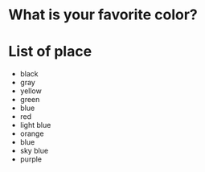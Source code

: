 # What is your favorite color?

# List of place
- black
- gray
- yellow
- green
- blue
- red
- light blue
- orange
- blue
- sky blue
- purple
